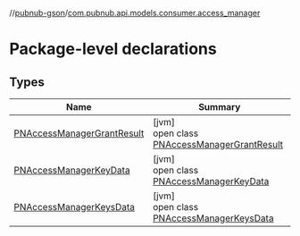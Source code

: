 //[pubnub-gson](../../index.md)/[com.pubnub.api.models.consumer.access_manager](index.md)

# Package-level declarations

## Types

| Name | Summary |
|---|---|
| [PNAccessManagerGrantResult](-p-n-access-manager-grant-result/index.md) | [jvm]<br>open class [PNAccessManagerGrantResult](-p-n-access-manager-grant-result/index.md) |
| [PNAccessManagerKeyData](-p-n-access-manager-key-data/index.md) | [jvm]<br>open class [PNAccessManagerKeyData](-p-n-access-manager-key-data/index.md) |
| [PNAccessManagerKeysData](-p-n-access-manager-keys-data/index.md) | [jvm]<br>open class [PNAccessManagerKeysData](-p-n-access-manager-keys-data/index.md) |
